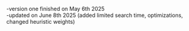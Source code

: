 -version one finished on May 6th 2025 \
-updated on June 8th 2025 (added limited search time, optimizations, changed heuristic weights)
